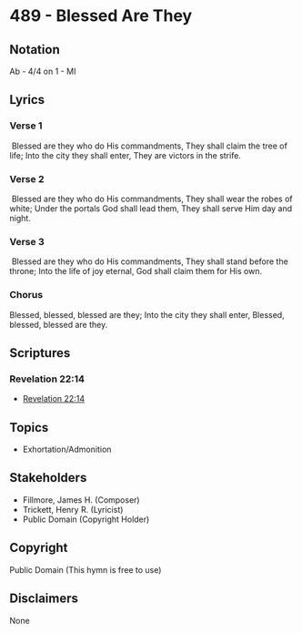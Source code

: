 # 489 - Blessed Are They

## Notation

Ab - 4/4 on 1 - MI

## Lyrics

### Verse 1

 Blessed are they who do His commandments, They shall claim the tree of life; Into the city they shall enter, They are victors in the strife.

### Verse 2

 Blessed are they who do His commandments, They shall wear the robes of white; Under the portals God shall lead them, They shall serve Him day and night.


### Verse 3

 Blessed are they who do His commandments, They shall stand before the throne; Into the life of joy eternal, God shall claim them for His own. 

### Chorus

Blessed, blessed, blessed are they; Into the city they shall enter, Blessed, blessed, blessed are they.



## Scriptures

### Revelation 22:14

- [Revelation 22:14](https://www.biblegateway.com/passage/?search=Revelation%2022%3A14)


## Topics

- Exhortation/Admonition

## Stakeholders

- Fillmore, James H. (Composer)
- Trickett, Henry R. (Lyricist)
- Public Domain (Copyright Holder)

## Copyright

Public Domain
(This hymn is free to use)

## Disclaimers

None

